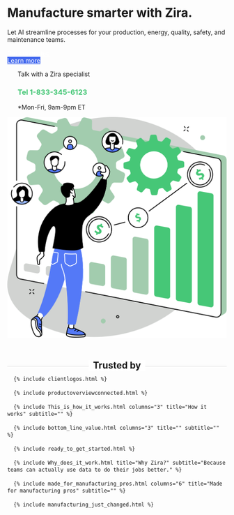 <div class="uk-section">
  <div class="uk-container uk-container-medium">
    <div class="uk-child-width-1-2@m uk-grid-match uk-text-center uk-margin-medium-center uk-grid" data-uk-grid="" style="vertical-align: middle;">
      <div class="uk-first-column">
        <h1 class="uk-text-left@m">Manufacture smarter with Zira.</h1>
        <p class="uk-text-large uk-text-left@m">Let AI streamline processes for your production, energy, quality, safety, and maintenance teams.</p>
        <div class="uk-grid uk-child-width-1-2@s">
          <div>
            <a style="color:white" class="uk-button uk-button-primary uk-button-large uk-width-1-1 uk-margin-top" href="https://zira.us/contact">Get connected</a>
          </div>
          <div>
            <a style="color:white; background-color: #4268ee;" class="uk-button uk-button-secondary uk-button-large uk-width-1-1 uk-margin-top" href="https://zira.us/docs/getting-started/introduction/">Learn more</a>
          </div>
        </div>
        <UL style="list-style-type:none;">
          <li class="uk-text-left@m">Talk with a Zira specialist</li>
          <li class="uk-text-left@m"><h3 style="color:#46c777">Tel 1-833-345-6123</h3></li>
          <li class="uk-text-left@m">*Mon-Fri, 9am-9pm ET</li>
        </UL>
      </div>
      <div class="uk-text-center uk-visible@m">
        <img src="/uploads/zira_frontpage_image.svg">
      </div>
    </div>
    <h2 style="text-align: center; width: 100%;
        border-bottom: 1px solid #dcdcdc;
        line-height: 0.1em;
        margin:60px 0 20px; "><span style="background:#fff;
        padding:0 10px; ">
        Trusted by</span>
    </h2>
  </div>
  
      {% include clientlogos.html %}
  
      {% include productoverviewconnected.html %}

      {% include This_is_how_it_works.html columns="3" title="How it works" subtitle="" %}

      {% include bottom_line_value.html columns="3" title="" subtitle=""  %}

      {% include ready_to_get_started.html %}

      {% include Why_does_it_work.html title="Why Zira?" subtitle="Because teams can actually use data to do their jobs better." %}
  
      {% include made_for_manufacturing_pros.html columns="6" title="Made for manufacturing pros" subtitle="" %}
  
      {% include manufacturing_just_changed.html %}

